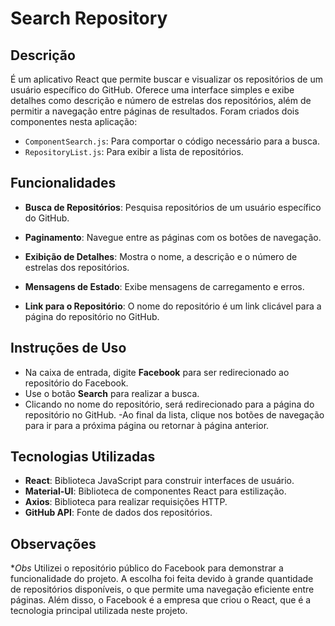 # Search Repository

## Descrição
É um aplicativo React que permite buscar e visualizar os repositórios de um usuário específico do GitHub. Oferece uma interface simples e exibe detalhes como descrição e número de estrelas dos repositórios, além de permitir a navegação entre páginas de resultados. Foram criados dois componentes nesta aplicação:
- `ComponentSearch.js`: Para comportar o código necessário para a busca.
- `RepositoryList.js`: Para exibir a lista de repositórios.

## Funcionalidades

- **Busca de Repositórios**: Pesquisa repositórios de um usuário específico do GitHub.

- **Paginamento**: Navegue entre as páginas com os botões de navegação.

- **Exibição de Detalhes**: Mostra o nome, a descrição e o número de estrelas dos repositórios.
- **Mensagens de Estado**: Exibe mensagens de carregamento e erros.

- **Link para o Repositório**: O nome do repositório é um link clicável para a página do repositório no GitHub.


## Instruções de Uso

- Na caixa de entrada, digite **Facebook** para ser redirecionado ao repositório do Facebook.
- Use o botão **Search** para realizar a busca.
- Clicando no nome do repositório, será redirecionado para a página do repositório no GitHub.
-Ao final da lista, clique nos botões de navegação para ir para a próxima página ou retornar à página anterior.


## Tecnologias Utilizadas

- **React**: Biblioteca JavaScript para construir interfaces de usuário.
- **Material-UI**: Biblioteca de componentes React para estilização.
- **Axios**: Biblioteca para realizar requisições HTTP.
- **GitHub API**: Fonte de dados dos repositórios.

## Observações

**Obs* Utilizei o repositório público do Facebook para demonstrar a funcionalidade do projeto. A escolha foi feita devido à grande quantidade de repositórios disponíveis, o que permite uma navegação eficiente entre páginas. Além disso, o Facebook é a empresa que criou o React, que é a tecnologia principal utilizada neste projeto.
